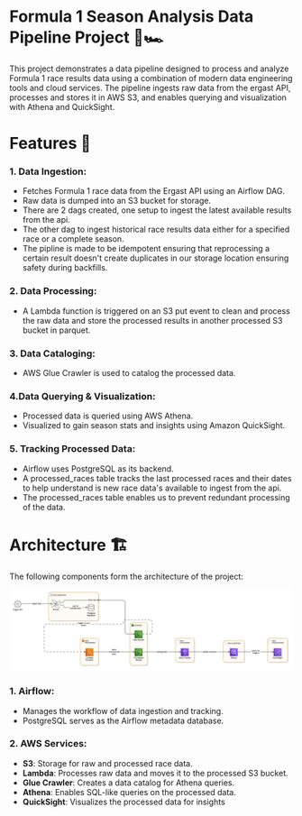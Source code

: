 # Formula 1 Season Analysis Data Pipeline Project 🚦🏎️
This project demonstrates a data pipeline designed to process and analyze Formula 1 race results data using a combination of modern data engineering tools and cloud services. The pipeline ingests raw data from the ergast API, processes and stores it in AWS S3, and enables querying and visualization with Athena and QuickSight.

# Features 🚀
### 1. Data Ingestion:

- Fetches Formula 1 race data from the Ergast API using an Airflow DAG.
- Raw data is dumped into an S3 bucket for storage.
- There are 2 dags created, one setup to ingest the latest available results from the api.
- The other dag to ingest historical race results data either for a specified race or a complete season.
- The pipline is made to be idempotent ensuring that reprocessing a certain result doesn't create duplicates in our storage location ensuring safety during backfills. 
### 2. Data Processing:

- A Lambda function is triggered on an S3 put event to clean and process the raw data and store the processed results in another processed S3 bucket in parquet.
### 3. Data Cataloging:
- AWS Glue Crawler is used to catalog the processed data.

### 4.Data Querying & Visualization:
- Processed data is queried using AWS Athena.
- Visualized to gain season stats and insights using Amazon QuickSight.

### 5. Tracking Processed Data:
- Airflow uses PostgreSQL as its backend.
- A processed_races table tracks the last processed races and their dates to help understand is new race data's available to ingest from the api.
- The processed_races table enables us to prevent redundant processing of the data.

# Architecture 🏗️
The following components form the architecture of the project:

![image of software componeents and flow](./software_flow.png)

### 1. Airflow:

- Manages the workflow of data ingestion and tracking.
- PostgreSQL serves as the Airflow metadata database.
### 2. AWS Services:

- **S3**: Storage for raw and processed race data.
- **Lambda**: Processes raw data and moves it to the processed S3 bucket.
- **Glue Crawler**: Creates a data catalog for Athena queries.
- **Athena**: Enables SQL-like queries on the processed data.
- **QuickSight**: Visualizes the processed data for insights
